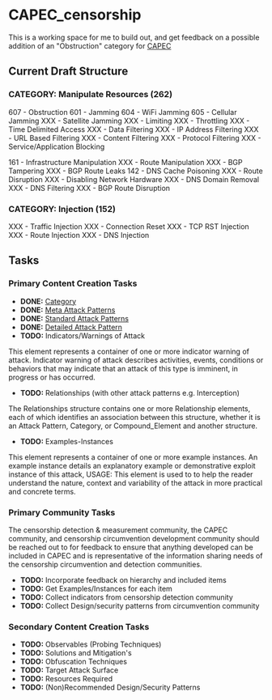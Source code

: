 # CAPEC_censorship

This is a working space for me to build out, and get feedback on a possible addition of an "Obstruction" category for [CAPEC](http://capec.mitre.org/index.html)

## Current Draft Structure

### CATEGORY: Manipulate Resources (262)
607 - Obstruction
      601 - Jamming
              604 - WiFi Jamming
              605 - Cellular Jamming
              XXX - Satellite Jamming
      XXX - Limiting
              XXX - Throttling
              XXX - Time Delimited Access
      XXX - Data Filtering
              XXX - IP Address Filtering
              XXX - URL Based Filtering
              XXX - Content Filtering
              XXX - Protocol Filtering
              XXX - Service/Application Blocking

161 - Infrastructure Manipulation
      XXX - Route Manipulation
              XXX - BGP Tampering
              XXX - BGP Route Leaks
              142 - DNS Cache Poisoning
      XXX - Route Disruption
              XXX - Disabling Network Hardware
              XXX - DNS Domain Removal
              XXX - DNS Filtering
              XXX - BGP Route Disruption

### CATEGORY: Injection (152)
XXX - Traffic Injection
      XXX - Connection Reset
            XXX - TCP RST Injection
      XXX - Route Injection
            XXX - DNS Injection

## Tasks

### Primary Content Creation Tasks

* **DONE:** [Category](http://capec.mitre.org/about/glossary.html#Category)
* **DONE:** [Meta Attack Patterns](http://capec.mitre.org/about/glossary.html#Meta_Attack_Pattern)
* **DONE:** [Standard Attack Patterns](http://capec.mitre.org/about/glossary.html#Standard_Attack_Pattern)
* **DONE:** [Detailed Attack Pattern](http://capec.mitre.org/about/glossary.html#Detailed_Attack_Pattern)
* **TODO:** Indicators/Warnings of Attack

This element represents a container of one or more indicator warning of attack. Indicator warning of attack describes activities, events, conditions or behaviors that may indicate that an attack of this type is imminent, in progress or has occurred.

* **TODO:** Relationships (with other attack patterns e.g. Interception)

The Relationships structure contains one or more Relationship elements, each of which identifies an association between this structure, whether it is an Attack Pattern, Category, or Compound_Element and another structure.

* **TODO:** Examples-Instances

This element represents a container of one or more example instances. An example instance details an explanatory example or demonstrative exploit instance of this attack, USAGE: This element is used to to help the reader understand the nature, context and variability of the attack in more practical and concrete terms.

### Primary Community Tasks

The censorship detection & measurement community, the CAPEC community, and censorship circumvention development community should be reached out to for feedback to ensure that anything developed can be included in CAPEC and is representative of the information sharing needs of the censorship circumvention and detection communities.

* **TODO:** Incorporate feedback on hierarchy and included items
* **TODO:** Get Examples/Instances for each item
* **TODO:** Collect indicators from censorship detection community
* **TODO:** Collect Design/security patterns from circumvention community

### Secondary Content Creation Tasks

* **TODO:** Observables (Probing Techniques)
* **TODO:** Solutions and Mitigation's
* **TODO:** Obfuscation Techniques
* **TODO:** Target Attack Surface
* **TODO:** Resources Required
* **TODO:** (Non)Recommended Design/Security Patterns
